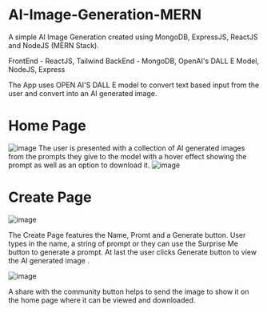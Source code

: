 # AI-Image-Generation-MERN

A simple AI Image Generation created using MongoDB, ExpressJS, ReactJS and NodeJS (MERN Stack).

FrontEnd - ReactJS, Tailwind
BackEnd - MongoDB, OpenAI's DALL E Model, NodeJS, Express


The App uses OPEN AI'S DALL E model to convert text based input from the user and convert into an AI generated image.

# Home Page

![image](https://github.com/adityas1731/AI-Image-Generation-MERN/assets/91349180/c3269bab-6514-4a18-a9a4-33394f7c98ff)
The user is presented with a collection of AI generated images from the prompts they give to the model with a hover effect showing the prompt as well as an option to download it.
![image](https://github.com/adityas1731/AI-Image-Generation-MERN/assets/91349180/a8d2dff1-0fd3-4eef-99e1-dad52fc0075f)



# Create Page

![image](https://github.com/adityas1731/AI-Image-Generation-MERN/assets/91349180/e613a48e-36dd-4479-a506-7a7b470982ac)


The Create Page features the Name, Promt and a Generate button.
User types in the name, a string of prompt or they can use the Surprise Me button to generate a prompt.
At last the user clicks Generate button to view the AI generated image .

![image](https://github.com/adityas1731/AI-Image-Generation-MERN/assets/91349180/2da42c65-a180-42e5-bd7f-c9384c358c59)

A share with the community button helps to send the image to show it on the home page where it can be viewed and downloaded.
